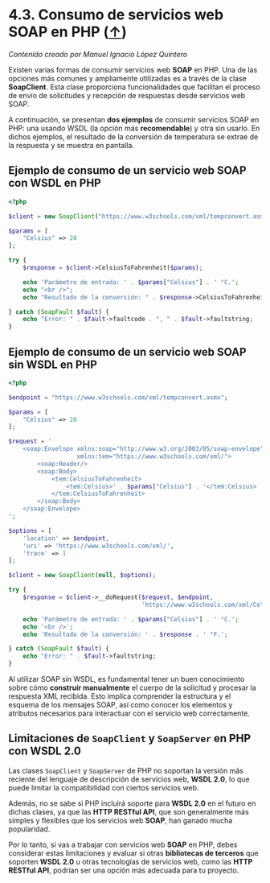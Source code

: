 # 4.3. Consumo de servicios web SOAP en PHP ([↑](README.md))

_Contenido creado por Manuel Ignacio López Quintero_

Existen varias formas de consumir servicios web **SOAP** en PHP. Una de las opciones más comunes y ampliamente utilizadas es a través de la clase **SoapClient**. Esta clase proporciona funcionalidades que facilitan el proceso de envío de solicitudes y recepción de respuestas desde servicios web SOAP.

A continuación, se presentan **dos ejemplos** de consumir servicios SOAP en PHP: una usando WSDL (la opción más **recomendable**) y otra sin usarlo. En dichos ejemplos, el resultado de la conversión de temperatura se extrae de la respuesta y se muestra en pantalla.

## Ejemplo de consumo de un servicio web SOAP con WSDL en PHP

```php
<?php

$client = new SoapClient("https://www.w3schools.com/xml/tempconvert.asmx?WSDL");

$params = [
    "Celsius" => 20
];

try {
    $response = $client->CelsiusToFahrenheit($params);

    echo 'Parámetro de entrada: ' . $params["Celsius"] . ' °C.';
    echo "<br />";
    echo "Resultado de la conversión: " . $response->CelsiusToFahrenheitResult . " °F.";

} catch (SoapFault $fault) {
    echo "Error: " . $fault->faultcode . ", " . $fault->faultstring;
}
```

## Ejemplo de consumo de un servicio web SOAP sin WSDL en PHP

```php
<?php

$endpoint = "https://www.w3schools.com/xml/tempconvert.asmx";

$params = [
    "Celsius" => 20
];

$request = '
    <soap:Envelope xmlns:soap="http://www.w3.org/2003/05/soap-envelope"
                   xmlns:tem="https://www.w3schools.com/xml/">
        <soap:Header/>
        <soap:Body>
            <tem:CelsiusToFahrenheit>
                <tem:Celsius>' . $params["Celsius"] . '</tem:Celsius>
            </tem:CelsiusToFahrenheit>
        </soap:Body>
    </soap:Envelope>
';

$options = [
    'location' => $endpoint,
    'uri' => 'https://www.w3schools.com/xml/',
    'trace' => 1
];

$client = new SoapClient(null, $options);

try {
    $response = $client->__doRequest($request, $endpoint,
                                     'https://www.w3schools.com/xml/CelsiusToFahrenheit', 2);

    echo 'Parámetro de entrada: ' . $params["Celsius"] . ' °C.';
    echo '<br />';
    echo 'Resultado de la conversión: ' . $response . ' °F.';

} catch (SoapFault $fault) {
    echo "Error: " . $fault->faultstring;
}
```

Al utilizar SOAP sin WSDL, es fundamental tener un buen conocimiento sobre cómo **construir manualmente** el cuerpo de la solicitud y procesar la respuesta XML recibida. Esto implica comprender la estructura y el esquema de los mensajes SOAP, así como conocer los elementos y atributos necesarios para interactuar con el servicio web correctamente.

## Limitaciones de `SoapClient` y `SoapServer` en PHP con WSDL 2.0

Las clases `SoapClient` y `SoapServer` de PHP no soportan la versión más reciente del lenguaje de descripción de servicios web, **WSDL 2.0**, lo que puede limitar la compatibilidad con ciertos servicios web. 

Además, no se sabe si PHP incluirá soporte para **WSDL 2.0** en el futuro en dichas clases, ya que las **HTTP RESTful API**, que son generalmente más simples y flexibles que los servicios web **SOAP**, han ganado mucha popularidad. 

Por lo tanto, si vas a trabajar con servicios web **SOAP** en PHP, debes considerar estas limitaciones y evaluar si otras **bibliotecas de terceros** que soporten **WSDL 2.0** u otras tecnologías de servicios web, como las **HTTP RESTful API**, podrían ser una opción más adecuada para tu proyecto.

